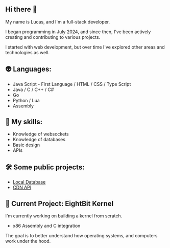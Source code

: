 ## Hi there 👋

<p>My name is Lucas, and I'm a full-stack developer.</p>

<p>I began programming in July 2024, and since then, I've been actively creating and contributing to various projects.</p>

<p>I started with web development, but over time I've explored other areas and technologies as well.</p>

## 👽 Languages:
- Java Script - First Language / HTML / CSS / Type Script
- Java / C / C++ / C#
- Go
- Python / Lua
- Assembly

## 🚀 My skills:
- Knowledge of websockets
- Knowledge of databases
- Basic design
- APIs

## 🛠️ Some public projects:
- [Local Database](https://github.com/jerious1337/LocalDatabase)
- [CDN API](https://github.com/jerious1337/cdn-service-api)
  
## 🧠 Current Project: EightBit Kernel

<p>I'm currently working on building a kernel from scratch.</p>

- x86 Assembly and C integration

<p>The goal is to better understand how operating systems, and computers work under the hood.</p>
